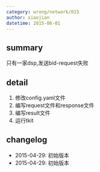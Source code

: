 ```yaml
---
category: wrong/network/015
author: xiaojian
datetime: 2015-06-01
---
```


## summary

只有一家dsp,发送bid-request失败

## detail

1. 修改config.yaml文件
1. 编写request文件和response文件
1. 编写result文件
1. 运行tkit

## changelog

- 2015-04-29: 初始版本
- 2015-04-29: 初始版本